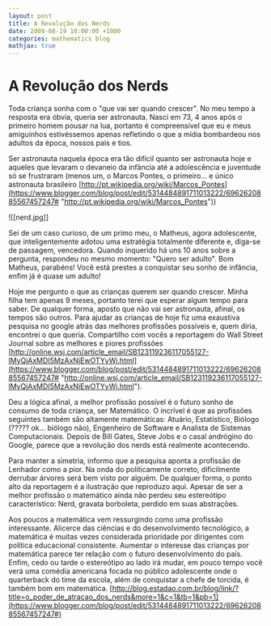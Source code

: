 ```yaml
---
layout: post
title: A Revolução dos Nerds
date: 2009-08-19 10:00:00 +1000
categories: mathematics blog
mathjax: true
---
```


# A Revolução dos Nerds

Toda criança sonha com o "que vai ser quando crescer". No meu tempo a resposta era óbvia, queria ser astronauta. Nasci em 73, 4 anos após o primeiro homem pousar na lua, portanto é compreensível que eu e meus amiguinhos estivéssemos apenas refletindo o que a mídia bombardeou nos adultos da época, nossos pais e tios.  

Ser astronauta naquela época era tão difícil quanto ser astronauta hoje e aqueles que levaram o devaneio da infância até a adolescência e juventude só se frustraram (menos um, o Marcos Pontes, o primeiro... e único astronauta brasileiro [http://pt.wikipedia.org/wiki/Marcos_Pontes](https://www.blogger.com/blog/post/edit/5314484891711013222/6962620885567457247# "http://pt.wikipedia.org/wiki/Marcos_Pontes"))  

  ![[nerd.jpg]]
  
Sei de um caso curioso, de um primo meu, o Matheus, agora adolescente, que inteligentemente adotou uma estratégia totalmente diferente e, diga-se de passagem, vencedora. Quando inquerido há uns 10 anos sobre a pergunta, respondeu no mesmo momento: "Quero ser adulto". Bom Matheus, parabéns! Você está prestes a conquistar seu sonho de infância, enfim já é quase um adulto!

Hoje me pergunto o que as crianças querem ser quando crescer. Minha filha tem apenas 9 meses, portanto terei que esperar algum tempo para saber. De qualquer forma, aposto que não vai ser astronauta, afinal, os tempos são outros. Para ajudar as crianças de hoje fiz uma exaustiva pesquisa no google atrás das melhores profissões possíveis e, quem diria, encontrei o que queria. Compartilho com vocês a reportagem do Wall Street Journal sobre as melhores e piores profissões  
[http://online.wsj.com/article_email/SB123119236117055127-lMyQjAxMDI5MzAxNjEwOTYyWj.html](https://www.blogger.com/blog/post/edit/5314484891711013222/6962620885567457247# "http://online.wsj.com/article_email/SB123119236117055127-lMyQjAxMDI5MzAxNjEwOTYyWj.html").

Deu a lógica afinal, a melhor profissão possível é o futuro sonho de consumo de toda criança, ser Matemático. O incrível é que as profissões seguintes também são altamente matemáticas: Atuário, Estatístico, Biólogo (????? ok... biólogo não), Engenheiro de Software e Analista de Sistemas Computacionais. Depois de Bill Gates, Steve Jobs e o casal andrógino do Google, parece que a revolução dos nerds está realmente acontecendo. 

Para manter a simetria, informo que a pesquisa aponta a profissão de Lenhador como a pior. Na onda do politicamente correto, dificilmente derrubar árvores será bem visto por alguém. De qualquer forma, o ponto alto da reportagem é a ilustração que reproduzo aqui. Apesar de ser a melhor profissão o matemático ainda não perdeu seu estereótipo característico: Nerd, gravata borboleta, perdido em suas abstrações. 

Aos poucos a matemática vem ressurgindo como uma profissão interessante. Alicerce das ciências e do desenvolvimento tecnológico, a matemática é muitas vezes considerada prioridade por dirigentes com política educacional consistente. Aumentar o interesse das crianças por matemática parece ter relação com o futuro desenvolvimento do país. Enfim, cedo ou tarde o estereótipo ao lado irá mudar, em pouco tempo você verá uma comédia americana focada no público adolescente onde o quarterback do time da escola, além de conquistar a chefe de torcida, é também bom em matemática. [http://blog.estadao.com.br/blog/link/?title=o_poder_de_atracao_dos_nerds&more=1&c=1&tb=1&pb=1](https://www.blogger.com/blog/post/edit/5314484891711013222/6962620885567457247#)